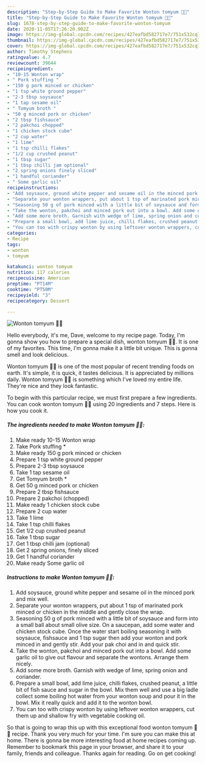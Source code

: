 ```yaml
---
description: "Step-by-Step Guide to Make Favorite Wonton tomyum 🍜🥢"
title: "Step-by-Step Guide to Make Favorite Wonton tomyum 🍜🥢"
slug: 1678-step-by-step-guide-to-make-favorite-wonton-tomyum
date: 2020-11-05T17:26:20.902Z
image: https://img-global.cpcdn.com/recipes/427eafbd582717e7/751x532cq70/wonton-tomyum-🍜🥢-recipe-main-photo.jpg
thumbnail: https://img-global.cpcdn.com/recipes/427eafbd582717e7/751x532cq70/wonton-tomyum-🍜🥢-recipe-main-photo.jpg
cover: https://img-global.cpcdn.com/recipes/427eafbd582717e7/751x532cq70/wonton-tomyum-🍜🥢-recipe-main-photo.jpg
author: Timothy Stephens
ratingvalue: 4.7
reviewcount: 39644
recipeingredient:
- "10-15 Wonton wrap"
- " Pork stuffing "
- "150 g pork minced or chicken"
- "1 tsp white ground pepper"
- "2-3 tbsp soysauce"
- "1 tap sesame oil"
- " Tomyum broth "
- "50 g minced pork or chicken"
- "2 tbsp fishsauce"
- "2 pakchoi chopped"
- "1 chicken stock cube"
- "2 cup water"
- "1 lime"
- "1 tsp chilli flakes"
- "1/2 cup crushed peanut"
- "1 tbsp sugar"
- "1 tbsp chilli jam optional"
- "2 spring onions finely sliced"
- "1 handful coriander"
- " Some garlic oil"
recipeinstructions:
- "Add soysauce, ground white pepper and sesame oil in the minced pork and mix well."
- "Separate your wonton wrappers, put about 1 tsp of marinated pork minced or chicken in the middle and gently close the wrap."
- "Seasoning 50 g of pork minced with a little bit of soysauce and form into a small ball about small olive size. On a saucepan, add some water and chicken stock cube. Once the water start boiling seasoning it with soysauce, fishsauce and 1 tsp sugar then add your wonton and pork minced in and gently stir. Add your pak choi and in and quick stir."
- "Take the wonton, pakchoi and minced pork out into a bowl. Add some garlic oil to give out flavour and separate the wontons. Arrange them nicely."
- "Add some more broth. Garnish with wedge of lime, spring onion and coriander."
- "Prepare a small bowl, add lime juice, chilli flakes, crushed peanut, a little bit of fish sauce and sugar in the bowl. Mix them well and use a big ladle collect some boiling hot water from your wonton soup and pour it in the bowl. Mix it really quick and add it to the wonton bowl."
- "You can too with crispy wonton by using leftover wonton wrappers, cut them up and shallow fry with vegetable cooking oil."
categories:
- Recipe
tags:
- wonton
- tomyum

katakunci: wonton tomyum 
nutrition: 117 calories
recipecuisine: American
preptime: "PT14M"
cooktime: "PT50M"
recipeyield: "3"
recipecategory: Dessert

---
```



![Wonton tomyum 🍜🥢](https://img-global.cpcdn.com/recipes/427eafbd582717e7/751x532cq70/wonton-tomyum-🍜🥢-recipe-main-photo.jpg)

Hello everybody, it's me, Dave, welcome to my recipe page. Today, I'm gonna show you how to prepare a special dish, wonton tomyum 🍜🥢. It is one of my favorites. This time, I'm gonna make it a little bit unique. This is gonna smell and look delicious.



Wonton tomyum 🍜🥢 is one of the most popular of recent trending foods on earth. It's simple, it is quick, it tastes delicious. It is appreciated by millions daily. Wonton tomyum 🍜🥢 is something which I've loved my entire life. They're nice and they look fantastic.


To begin with this particular recipe, we must first prepare a few ingredients. You can cook wonton tomyum 🍜🥢 using 20 ingredients and 7 steps. Here is how you cook it.

<!--inarticleads1-->

##### The ingredients needed to make Wonton tomyum 🍜🥢:

1. Make ready 10-15 Wonton wrap
1. Take  Pork stuffing *
1. Make ready 150 g pork minced or chicken
1. Prepare 1 tsp white ground pepper
1. Prepare 2-3 tbsp soysauce
1. Take 1 tap sesame oil
1. Get  Tomyum broth *
1. Get 50 g minced pork or chicken
1. Prepare 2 tbsp fishsauce
1. Prepare 2 pakchoi (chopped)
1. Make ready 1 chicken stock cube
1. Prepare 2 cup water
1. Take 1 lime
1. Take 1 tsp chilli flakes
1. Get 1/2 cup crushed peanut
1. Take 1 tbsp sugar
1. Get 1 tbsp chilli jam (optional)
1. Get 2 spring onions, finely sliced
1. Get 1 handful coriander
1. Make ready  Some garlic oil




<!--inarticleads2-->

##### Instructions to make Wonton tomyum 🍜🥢:

1. Add soysauce, ground white pepper and sesame oil in the minced pork and mix well.
1. Separate your wonton wrappers, put about 1 tsp of marinated pork minced or chicken in the middle and gently close the wrap.
1. Seasoning 50 g of pork minced with a little bit of soysauce and form into a small ball about small olive size. On a saucepan, add some water and chicken stock cube. Once the water start boiling seasoning it with soysauce, fishsauce and 1 tsp sugar then add your wonton and pork minced in and gently stir. Add your pak choi and in and quick stir.
1. Take the wonton, pakchoi and minced pork out into a bowl. Add some garlic oil to give out flavour and separate the wontons. Arrange them nicely.
1. Add some more broth. Garnish with wedge of lime, spring onion and coriander.
1. Prepare a small bowl, add lime juice, chilli flakes, crushed peanut, a little bit of fish sauce and sugar in the bowl. Mix them well and use a big ladle collect some boiling hot water from your wonton soup and pour it in the bowl. Mix it really quick and add it to the wonton bowl.
1. You can too with crispy wonton by using leftover wonton wrappers, cut them up and shallow fry with vegetable cooking oil.




So that is going to wrap this up with this exceptional food wonton tomyum 🍜🥢 recipe. Thank you very much for your time. I'm sure you can make this at home. There is gonna be more interesting food at home recipes coming up. Remember to bookmark this page in your browser, and share it to your family, friends and colleague. Thanks again for reading. Go on get cooking!
